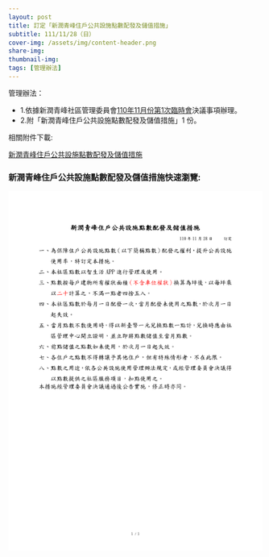 ```yaml
---
layout: post
title: 訂定「新潤青峰住戶公共設施點數配發及儲值措施」
subtitle: 111/11/28（日）
cover-img: /assets/img/content-header.png
share-img: 
thumbnail-img:
tags: [管理辦法]
---
```


管理辦法：
- 1.依據新潤青峰社區管理委員會[110年11月份第1次臨時會](https://bq01.github.io/2021-11-28-1-meeting/)決議事項辦理。
- 2.附「新潤青峰住戶公共設施點數配發及儲值措施」1 份。

相關附件下載:

 [新潤青峰住戶公共設施點數配發及儲值措施](../assets/post/20211128-5/新潤青峰住戶公共設施點數配發及儲值措施.pdf)

### 新潤青峰住戶公共設施點數配發及儲值措施快速瀏覽:

![](../assets/post/20211128-5/point-01.png)
